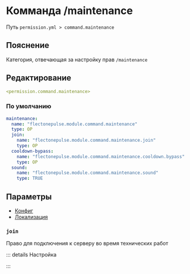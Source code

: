 # Комманда /maintenance
Путь `permission.yml > command.maintenance`

## Пояснение
Категория, отвечающая за настройку прав `/maintenance`

## Редактирование
```yaml
<permission.command.maintenance>
```

### По умолчанию
```yaml
maintenance:
  name: "flectonepulse.module.command.maintenance"
  type: OP
  join:
    name: "flectonepulse.module.command.maintenance.join"
    type: OP
  cooldown-bypass:
    name: "flectonepulse.module.command.maintenance.cooldown.bypass"
    type: OP
  sound:
    name: "flectonepulse.module.command.maintenance.sound"
    type: TRUE
```

## Параметры

- [Конфиг](/docs/command/maintenance/)
- [Локализация](/docs/localizations/ru_ru/command/maintenance/)

<!--@include: @/parts/permission/permissionTier3.md-->

### `join`

Право для подключения к серверу во время технических работ

::: details Настройка
<!--@include: @/parts/permission/permissionTier4.md-->
:::

<!--@include: @/parts/permission/cooldown.md-->
<!--@include: @/parts/permission/sound.md-->

